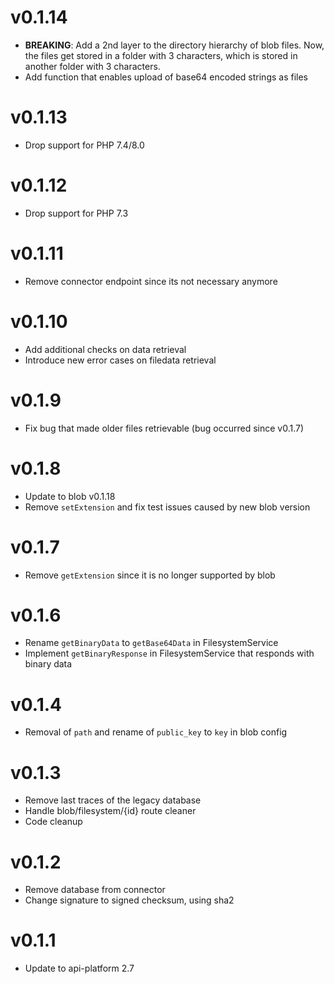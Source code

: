 # v0.1.14
* **BREAKING**: Add a 2nd layer to the directory hierarchy of blob files. Now, the files get stored in a folder with 3 characters, which is stored in another folder with 3 characters.
* Add function that enables upload of base64 encoded strings as files

# v0.1.13
* Drop support for PHP 7.4/8.0

# v0.1.12
* Drop support for PHP 7.3

# v0.1.11
* Remove connector endpoint since its not necessary anymore

# v0.1.10
* Add additional checks on data retrieval
* Introduce new error cases on filedata retrieval

# v0.1.9
* Fix bug that made older files retrievable (bug occurred since v0.1.7)

# v0.1.8
* Update to blob v0.1.18
* Remove `setExtension` and fix test issues caused by new blob version

# v0.1.7
* Remove `getExtension` since it is no longer supported by blob

# v0.1.6
* Rename `getBinaryData` to `getBase64Data` in FilesystemService
* Implement `getBinaryResponse` in FilesystemService that responds with binary data

# v0.1.4
* Removal of `path` and rename of `public_key` to `key` in blob config

# v0.1.3
* Remove last traces of the legacy database
* Handle blob/filesystem/{id} route cleaner
* Code cleanup

# v0.1.2
* Remove database from connector
* Change signature to signed checksum, using sha2

# v0.1.1

* Update to api-platform 2.7